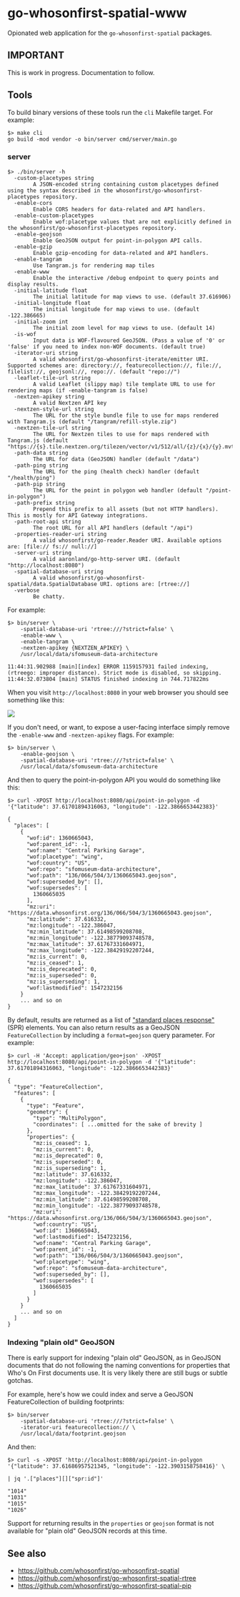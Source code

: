 # go-whosonfirst-spatial-www

Opionated web application for the `go-whosonfirst-spatial` packages.

## IMPORTANT

This is work in progress. Documentation to follow.

## Tools

To build binary versions of these tools run the `cli` Makefile target. For example:

```
$> make cli
go build -mod vendor -o bin/server cmd/server/main.go
```

### server

```
$> ./bin/server -h
  -custom-placetypes string
    	A JSON-encoded string containing custom placetypes defined using the syntax described in the whosonfirst/go-whosonfirst-placetypes repository.
  -enable-cors
    	Enable CORS headers for data-related and API handlers.
  -enable-custom-placetypes
    	Enable wof:placetype values that are not explicitly defined in the whosonfirst/go-whosonfirst-placetypes repository.
  -enable-geojson
    	Enable GeoJSON output for point-in-polygon API calls.
  -enable-gzip
    	Enable gzip-encoding for data-related and API handlers.
  -enable-tangram
    	Use Tangram.js for rendering map tiles
  -enable-www
    	Enable the interactive /debug endpoint to query points and display results.
  -initial-latitude float
    	The initial latitude for map views to use. (default 37.616906)
  -initial-longitude float
    	The initial longitude for map views to use. (default -122.386665)
  -initial-zoom int
    	The initial zoom level for map views to use. (default 14)
  -is-wof
    	Input data is WOF-flavoured GeoJSON. (Pass a value of '0' or 'false' if you need to index non-WOF documents. (default true)
  -iterator-uri string
    	A valid whosonfirst/go-whosonfirst-iterate/emitter URI. Supported schemes are: directory://, featurecollection://, file://, filelist://, geojsonl://, repo://. (default "repo://")
  -leaflet-tile-url string
    	A valid Leaflet (slippy map) tile template URL to use for rendering maps (if -enable-tangram is false)
  -nextzen-apikey string
    	A valid Nextzen API key
  -nextzen-style-url string
    	The URL for the style bundle file to use for maps rendered with Tangram.js (default "/tangram/refill-style.zip")
  -nextzen-tile-url string
    	The URL for Nextzen tiles to use for maps rendered with Tangram.js (default "https://{s}.tile.nextzen.org/tilezen/vector/v1/512/all/{z}/{x}/{y}.mvt")
  -path-data string
    	The URL for data (GeoJSON) handler (default "/data")
  -path-ping string
    	The URL for the ping (health check) handler (default "/health/ping")
  -path-pip string
    	The URL for the point in polygon web handler (default "/point-in-polygon")
  -path-prefix string
    	Prepend this prefix to all assets (but not HTTP handlers). This is mostly for API Gateway integrations.
  -path-root-api string
    	The root URL for all API handlers (default "/api")
  -properties-reader-uri string
    	A valid whosonfirst/go-reader.Reader URI. Available options are: [file:// fs:// null://]
  -server-uri string
    	A valid aaronland/go-http-server URI. (default "http://localhost:8080")
  -spatial-database-uri string
    	A valid whosonfirst/go-whosonfirst-spatial/data.SpatialDatabase URI. options are: [rtree://]
  -verbose
    	Be chatty.
```

For example:

```
$> bin/server \
	-spatial-database-uri 'rtree:///?strict=false' \
	-enable-www \	
	-enable-tangram \
	-nextzen-apikey {NEXTZEN_APIKEY} \
	/usr/local/data/sfomuseum-data-architecture
	
11:44:31.902988 [main][index] ERROR 1159157931 failed indexing, (rtreego: improper distance). Strict mode is disabled, so skipping.
11:44:32.073804 [main] STATUS finished indexing in 744.717822ms
```

When you visit `http://localhost:8080` in your web browser you should see something like this:

![](docs/images/server.png)

If you don't need, or want, to expose a user-facing interface simply remove the `-enable-www` and `-nextzen-apikey` flags. For example:

```
$> bin/server \
	-enable-geojson \
	-spatial-database-uri 'rtree:///?strict=false' \
	/usr/local/data/sfomuseum-data-architecture
```

And then to query the point-in-polygon API you would do something like this:

```
$> curl -XPOST http://localhost:8080/api/point-in-polygon -d '{"latitude": 37.61701894316063, "longitude": -122.3866653442383}'

{
  "places": [
    {
      "wof:id": 1360665043,
      "wof:parent_id": -1,
      "wof:name": "Central Parking Garage",
      "wof:placetype": "wing",
      "wof:country": "US",
      "wof:repo": "sfomuseum-data-architecture",
      "wof:path": "136/066/504/3/1360665043.geojson",
      "wof:superseded_by": [],
      "wof:supersedes": [
        1360665035
      ],
      "mz:uri": "https://data.whosonfirst.org/136/066/504/3/1360665043.geojson",
      "mz:latitude": 37.616332,
      "mz:longitude": -122.386047,
      "mz:min_latitude": 37.61498599208708,
      "mz:min_longitude": -122.38779093748578,
      "mz:max_latitude": 37.61767331604971,
      "mz:max_longitude": -122.38429192207244,
      "mz:is_current": 0,
      "mz:is_ceased": 1,
      "mz:is_deprecated": 0,
      "mz:is_superseded": 0,
      "mz:is_superseding": 1,
      "wof:lastmodified": 1547232156
    }
    ... and so on
}    
```

By default, results are returned as a list of ["standard places response"](https://github.com/whosonfirst/go-whosonfirst-spr/) (SPR) elements. You can also return results as a GeoJSON `FeatureCollection` by including a `format=geojson` query parameter. For example:


```
$> curl -H 'Accept: application/geo+json' -XPOST http://localhost:8080/api/point-in-polygon -d '{"latitude": 37.61701894316063, "longitude": -122.3866653442383}'

{
  "type": "FeatureCollection",
  "features": [
    {
      "type": "Feature",
      "geometry": {
        "type": "MultiPolygon",
        "coordinates": [ ...omitted for the sake of brevity ]
      },
      "properties": {
        "mz:is_ceased": 1,
        "mz:is_current": 0,
        "mz:is_deprecated": 0,
        "mz:is_superseded": 0,
        "mz:is_superseding": 1,
        "mz:latitude": 37.616332,
        "mz:longitude": -122.386047,
        "mz:max_latitude": 37.61767331604971,
        "mz:max_longitude": -122.38429192207244,
        "mz:min_latitude": 37.61498599208708,
        "mz:min_longitude": -122.38779093748578,
        "mz:uri": "https://data.whosonfirst.org/136/066/504/3/1360665043.geojson",
        "wof:country": "US",
        "wof:id": 1360665043,
        "wof:lastmodified": 1547232156,
        "wof:name": "Central Parking Garage",
        "wof:parent_id": -1,
        "wof:path": "136/066/504/3/1360665043.geojson",
        "wof:placetype": "wing",
        "wof:repo": "sfomuseum-data-architecture",
        "wof:superseded_by": [],
        "wof:supersedes": [
          1360665035
        ]
      }
    }
    ... and so on
  ]
}  
```

### Indexing "plain old" GeoJSON

There is early support for indexing "plain old" GeoJSON, as in GeoJSON documents that do not following the naming conventions for properties that Who's On First documents use. It is very likely there are still bugs or subtle gotchas.

For example, here's how we could index and serve a GeoJSON FeatureCollection of building footprints:

```
$> bin/server
	-spatial-database-uri 'rtree:///?strict=false' \
	-iterator-uri featurecollection:// \
	/usr/local/data/footprint.geojson
```

And then:

```
$> curl -s -XPOST 'http://localhost:8080/api/point-in-polygon '{"latitude": 37.61686957521345, "longitude": -122.3903158758416}' \

| jq '.["places"][]["spr:id"]'

"1014"
"1031"
"1015"
"1026"
```

Support for returning results in the `properties` or `geojson` format is not available for "plain old" GeoJSON records at this time.

## See also

* https://github.com/whosonfirst/go-whosonfirst-spatial
* https://github.com/whosonfirst/go-whosonfirst-spatial-rtree
* https://github.com/whosonfirst/go-whosonfirst-spatial-pip